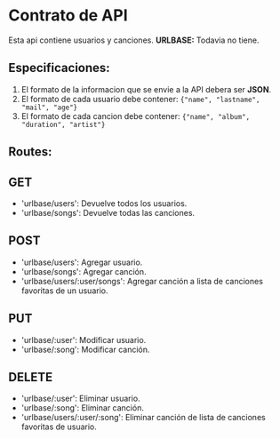 # Contrato de API

Esta api contiene usuarios y canciones.
**URLBASE:** Todavia no tiene.

## Especificaciones:
1.  El formato de la informacion que se envie a la API debera ser **JSON**.
2.  El formato de cada usuario debe contener: <code>{"name", "lastname", "mail", "age"}</code>
3.  El formato de cada cancion debe contener: <code>{"name", "album", "duration", "artist"}</code>

## Routes:

## GET 
-  'urlbase/users': Devuelve todos los usuarios.
-  'urlbase/songs': Devuelve todas las canciones.
     
     
## POST 
- 'urlbase/users': Agregar usuario.
- 'urlbase/songs': Agregar canción.
- 'urlbase/users/:user/songs': Agregar canción a lista de canciones favoritas de un usuario.
## PUT 
-  'urlbase/:user': Modificar usuario.
-  'urlbase/:song': Modificar canción.
## DELETE 
-  'urlbase/:user': Eliminar usuario.
-  'urlbase/:song': Eliminar canción.
-  'urlbase/users/:user/:song': Eliminar canción de lista de canciones favoritas de usuario.

